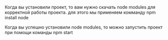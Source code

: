 Когда вы установили проект, то вам нужно скачать node modules для корректной работы проекта.
для этого мы применяем комманду npm install node

Когда вы успешно установили node modules, то можно запустить проект при помощи команды npm start
